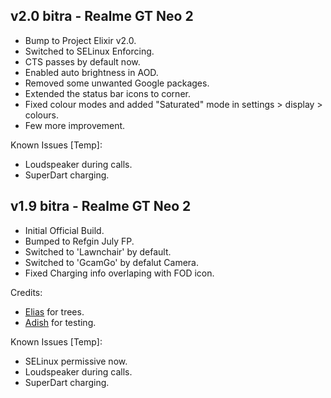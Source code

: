 ## v2.0 bitra - Realme GT Neo 2

- Bump to Project Elixir v2.0.
- Switched to SELinux Enforcing.
- CTS passes by default now.
- Enabled auto brightness in AOD.
- Removed some unwanted Google packages.
- Extended the status bar icons to corner.
- Fixed colour modes and added "Saturated" mode in settings > display > colours.
- Few more improvement.

Known Issues [Temp]:
- Loudspeaker during calls.
- SuperDart charging.

## v1.9 bitra - Realme GT Neo 2

- Initial Official Build.
- Bumped to Refgin July FP.
- Switched to 'Lawnchair' by default.
- Switched to 'GcamGo' by defalut Camera.
- Fixed Charging info overlaping with FOD icon.

Credits: 
- [Elias](https://t.me/TheMalachite) for trees.
- [Adish](https://t.me/adish_11) for testing.

Known Issues [Temp]:
- SELinux permissive now.
- Loudspeaker during calls.
- SuperDart charging.
